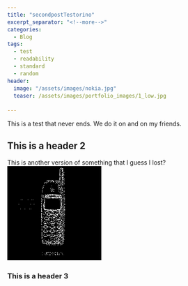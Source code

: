 ```yaml
---
title: "secondpostTestorino"
excerpt_separator: "<!--more-->"
categories:
  - Blog
tags:
  - test
  - readability
  - standard
  - random
header:
  image: "/assets/images/nokia.jpg"
  teaser: /assets/images/portfolio_images/1_low.jpg

---
```

This is a test that never ends. We do it on and on my friends.
## This is a header 2
This is another version of something that I guess I lost? ![this](/assets/images/nokia_216px_x_216px.png)
### This is a header 3
